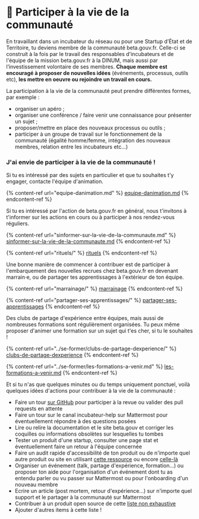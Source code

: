 # 🖖 Participer à la vie de la communauté

En travaillant dans un incubateur du réseau ou pour une Startup d’État et de Territoire, tu deviens membre de la communauté beta.gouv.fr. Celle-ci se construit à la fois par le travail des responsables d'incubateurs et de l'équipe de la mission beta.gouv.fr à la DINUM, mais aussi par l’investissement volontaire de ses membres. **Chaque membre est encouragé à proposer de nouvelles idées** (événements, processus, outils etc), **les mettre en oeuvre ou rejoindre un travail en cours.**

La participation à la vie de la communauté peut prendre différentes formes, par exemple :

* organiser un apéro ;
* organiser une conférence / faire venir une connaissance pour présenter un sujet ;
* proposer/mettre en place des nouveaux processus ou outils ;
* participer à un groupe de travail sur le fonctionnement de la communauté (égalité homme/femme, intégration des nouveaux membres, relation entre les incubateurs etc…)

### J'ai envie de participer à la vie de la communauté !

Si tu es intéressé par des sujets en particulier et que tu souhaites t'y engager, contacte l'équipe d'animation.

{% content-ref url="equipe-danimation.md" %}
[equipe-danimation.md](equipe-danimation.md)
{% endcontent-ref %}

Si tu es intéressé par l'action de beta.gouv.fr en général, nous t'invitons à t'informer sur les actions en cours ou à participer à nos rendez-vous réguliers.

{% content-ref url="sinformer-sur-la-vie-de-la-communaute.md" %}
[sinformer-sur-la-vie-de-la-communaute.md](sinformer-sur-la-vie-de-la-communaute.md)
{% endcontent-ref %}

{% content-ref url="rituels/" %}
[rituels](rituels/)
{% endcontent-ref %}

Une bonne manière de commencer à contribuer est de participer à l'embarquement des nouvelles recrues chez beta.gouv.fr en devenant marrain·e, ou de partager tes apprentissages à l'extérieur de ton équipe.

{% content-ref url="marrainage/" %}
[marrainage](marrainage/)
{% endcontent-ref %}

{% content-ref url="partager-ses-apprentissages/" %}
[partager-ses-apprentissages](partager-ses-apprentissages/)
{% endcontent-ref %}

Des clubs de partage d'expérience entre équipes, mais aussi de nombreuses formations sont régulièrement organisées. Tu peux même proposer d'animer une formation sur un sujet qui t'es cher, si tu le souhaites !

{% content-ref url="../se-former/clubs-de-partage-dexperience/" %}
[clubs-de-partage-dexperience](../se-former/clubs-de-partage-dexperience/)
{% endcontent-ref %}

{% content-ref url="../se-former/les-formations-a-venir.md" %}
[les-formations-a-venir.md](../se-former/les-formations-a-venir.md)
{% endcontent-ref %}

Et si tu n'as que quelques minutes ou du temps uniquement ponctuel, voilà quelques idées d'actions pour contribuer à la vie de la communauté :

* Faire un tour [sur GitHub](https://github.com/betagouv/beta.gouv.fr/pulls) pour participer à la revue ou valider des pull requests en attente
* Faire un tour sur le canal incubateur-help sur Mattermost pour éventuellement répondre à des questions posées
* Lire ou relire la documentation et le site beta.gouv et corriger les coquilles ou informations obsolètes sur lesquelles tu tombes
* Tester un produit d'une startup, consulter une page stat et éventuellement faire un retour à l'équipe concernée
* Faire un audit rapide d'accessibilité de ton produit ou de n'importe quel autre produit ou site en utilisant [cette ressource](https://accessibilite-beta.alwaysdata.net/) ou encore [celle-là](https://doc.incubateur.net/communaute/gerer-sa-startup-detat-ou-de-territoires-au-quotidien/jameliore-le-design-et-lexperience-utilisateur/accessibilite-et-rgaa/kit-accessibilite)
* Organiser un événement (talk, partage d'expérience, formation...) ou proposer ton aide pour l'organisation d'un événement dont tu as entendu parler ou vu passer sur Mattermost ou pour l'onboarding d'un nouveau membre
* Ecrire un article (post mortem, retour d'expérience...) sur n'importe quel support et le partager à la communauté sur Mattermost
* Contribuer à un produit open source de cette [liste non exhaustive](https://github.com/betagouv/awesome-betagouv)
* Ajouter d'autres items à cette liste !
